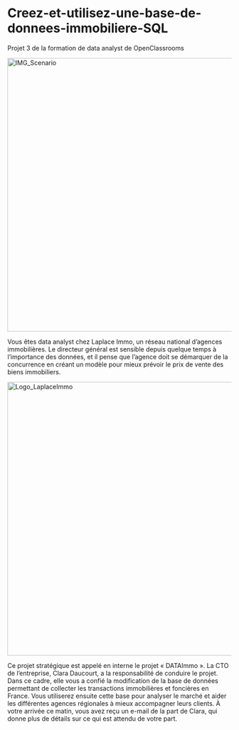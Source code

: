 # Creez-et-utilisez-une-base-de-donnees-immobiliere-SQL
Projet 3 de la formation de data analyst de OpenClassrooms

<img width="614" alt="IMG_Scenario" src="https://github.com/AlexisDlge/Detectez-des-faux-billets/assets/152527939/6c949932-3da9-4faa-a408-3d3da4ec7247">

Vous êtes data analyst chez Laplace Immo, un réseau national d’agences immobilières. Le directeur général est sensible depuis quelque temps à l’importance des données, et il pense que l’agence doit se démarquer de la concurrence en créant un modèle pour mieux prévoir le prix de vente des biens immobiliers. 

<img width="614" alt="Logo_LaplaceImmo" src="https://github.com/AlexisDlge/Creez-et-utilisez-une-base-de-donnees-immobiliere-SQL/assets/152527939/65867700-8bde-4af2-85af-4d3bdaa738cc">

Ce projet stratégique est appelé en interne le projet « DATAImmo ». La CTO de l’entreprise, Clara Daucourt, a la responsabilité de conduire le projet.
Dans ce cadre, elle vous a confié la modification de la base de données permettant de collecter les transactions immobilières et foncières en France. Vous utiliserez ensuite cette base pour analyser le marché et aider les différentes agences régionales à mieux accompagner leurs clients.
À votre arrivée ce matin, vous avez reçu un e-mail de la part de Clara, qui donne plus de détails sur ce qui est attendu de votre part.
